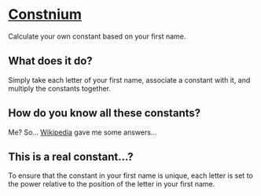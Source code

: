 # [Constnium](https://git.kennel.ml/Anri/Constnium)

Calculate your own constant based on your first name.

## What does it do?
Simply take each letter of your first name, associate a constant with it, and multiply the constants together.

## How do you know all these constants?
Me? So... [Wikipedia](https://en.wikipedia.org/wiki/List_of_mathematical_constants) gave me some answers...

## This is a real constant...?
To ensure that the constant in your first name is unique,
each letter is set to the power relative to the position of the letter in your first name.
